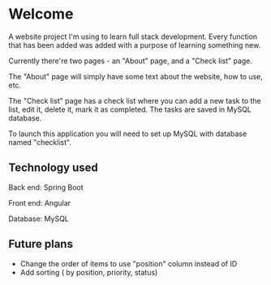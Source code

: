 # Welcome

A website project I'm using to learn full stack development. Every function that has been added was added with a purpose of learning something new.

Currently there're two pages - an "About" page, and a "Check list" page.

The "About" page will simply have some text about the website, how to use, etc.

The "Check list" page has a check list where you can add a new task to the list, edit it, delete it, mark it as completed. The tasks are saved in MySQL database.

To launch this application you will need to set up MySQL with database named "checklist".

## Technology used

Back end: Spring Boot

Front end: Angular

Database: MySQL

## Future plans

- Change the order of items to use "position" column instead of ID
- Add sorting ( by position, priority, status)